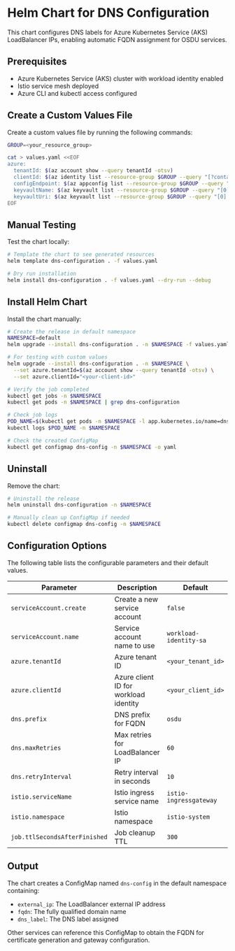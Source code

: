# Helm Chart for DNS Configuration

This chart configures DNS labels for Azure Kubernetes Service (AKS) LoadBalancer IPs, enabling automatic FQDN assignment for OSDU services.

## Prerequisites

- Azure Kubernetes Service (AKS) cluster with workload identity enabled
- Istio service mesh deployed
- Azure CLI and kubectl access configured

## Create a Custom Values File

Create a custom values file by running the following commands:

```bash
GROUP=<your_resource_group>

cat > values.yaml <<EOF
azure:
  tenantId: $(az account show --query tenantId -otsv)
  clientId: $(az identity list --resource-group $GROUP --query "[?contains(name, 'osdu-identity')].clientId" -otsv)
  configEndpoint: $(az appconfig list --resource-group $GROUP --query "[0].endpoint" -otsv)
  keyvaultName: $(az keyvault list --resource-group $GROUP --query "[0].name" -otsv)
  keyvaultUri: $(az keyvault list --resource-group $GROUP --query "[0].properties.vaultUri" -otsv)
EOF
```

## Manual Testing

Test the chart locally:

```bash
# Template the chart to see generated resources
helm template dns-configuration . -f values.yaml

# Dry run installation
helm install dns-configuration . -f values.yaml --dry-run --debug
```

## Install Helm Chart

Install the chart manually:

```bash
# Create the release in default namespace
NAMESPACE=default
helm upgrade --install dns-configuration . -n $NAMESPACE -f values.yaml

# For testing with custom values
helm upgrade --install dns-configuration . -n $NAMESPACE \
  --set azure.tenantId=$(az account show --query tenantId -otsv) \
  --set azure.clientId="<your-client-id>"

# Verify the job completed
kubectl get jobs -n $NAMESPACE
kubectl get pods -n $NAMESPACE | grep dns-configuration

# Check job logs
POD_NAME=$(kubectl get pods -n $NAMESPACE -l app.kubernetes.io/name=dns-configuration -o jsonpath='{.items[0].metadata.name}')
kubectl logs $POD_NAME -n $NAMESPACE

# Check the created ConfigMap
kubectl get configmap dns-config -n $NAMESPACE -o yaml
```

## Uninstall

Remove the chart:

```bash
# Uninstall the release
helm uninstall dns-configuration -n $NAMESPACE

# Manually clean up ConfigMap if needed
kubectl delete configmap dns-config -n $NAMESPACE
```

## Configuration Options

The following table lists the configurable parameters and their default values.

| Parameter | Description | Default |
| --------- | ----------- | ------- |
| `serviceAccount.create` | Create a new service account | `false` |
| `serviceAccount.name` | Service account name to use | `workload-identity-sa` |
| `azure.tenantId` | Azure tenant ID | `<your_tenant_id>` |
| `azure.clientId` | Azure client ID for workload identity | `<your_client_id>` |
| `dns.prefix` | DNS prefix for FQDN | `osdu` |
| `dns.maxRetries` | Max retries for LoadBalancer IP | `60` |
| `dns.retryInterval` | Retry interval in seconds | `10` |
| `istio.serviceName` | Istio ingress service name | `istio-ingressgateway` |
| `istio.namespace` | Istio namespace | `istio-system` |
| `job.ttlSecondsAfterFinished` | Job cleanup TTL | `300` |

## Output

The chart creates a ConfigMap named `dns-config` in the default namespace containing:

- `external_ip`: The LoadBalancer external IP address
- `fqdn`: The fully qualified domain name
- `dns_label`: The DNS label assigned

Other services can reference this ConfigMap to obtain the FQDN for certificate generation and gateway configuration.